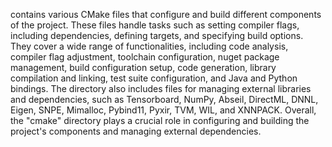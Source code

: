 contains various CMake files that configure and build different components of the project. These files handle tasks such as setting compiler flags, including dependencies, defining targets, and specifying build options. They cover a wide range of functionalities, including code analysis, compiler flag adjustment, toolchain configuration, nuget package management, build configuration setup, code generation, library compilation and linking, test suite configuration, and Java and Python bindings. The directory also includes files for managing external libraries and dependencies, such as Tensorboard, NumPy, Abseil, DirectML, DNNL, Eigen, SNPE, Mimalloc, Pybind11, Pyxir, TVM, WIL, and XNNPACK. Overall, the "cmake" directory plays a crucial role in configuring and building the project's components and managing external dependencies.